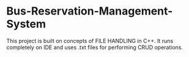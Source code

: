 # Bus-Reservation-Management-System

This project is built on concepts of FILE HANDLING in C++. 
It runs completely on IDE and uses .txt files for performing CRUD operations.
